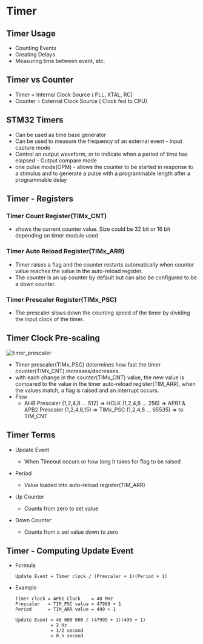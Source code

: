 # Timer

## Timer Usage
- Counting Events
- Creating Delays
- Measuring time between event, etc.


## Timer vs Counter
- Timer = Internal Clock Source ( PLL, XTAL, RC)
- Counter = External Clock Source ( Clock fed to CPU)


## STM32 Timers

- Can be used as time base generator
- Can be used to measure the frequency of an external event - Input capture mode
- Control an output waveform, or to indicate when a period of time has elapsed - Output compare mode
- one pulse mode(OPM) - allows the counter to be started in response to a stimulus and to generate a pulse with a programmable length after a programmable delay



## Timer - Registers

### Timer Count Register(TIMx_CNT)
   - shows the current counter value. Size could be 32 bit or 16 bit depending on timer module used
   
### Timer Auto Reload Register(TIMx_ARR)
   - Timer raises a flag and the counter restarts automatically when counter value reaches the value in the auto-reload register.
   -  The counter is an up counter by default but can also be configured to be a down counter.
   
### Timer Prescaler Register(TIMx_PSC)
   - The prescaler slows down the counting speed of the timer by dividing the input clock of the timer.

## Timer Clock Pre-scaling 

![timer_prescaler](https://user-images.githubusercontent.com/84496147/151922036-41064624-6916-4d63-85cf-45a2c6692787.PNG)

- Timer prescaler(TIMx_PSC) determines how fast the timer counter(TIMx_CNT) increases/decreases.
- with each change in the counter(TIMx_CNT) value, the new value is compared to the value in the timer auto-reload register(TIM_ARR), when the values match, a flag is raised and an interrupt occurs.
- Flow
  - AHB Prescaler (1,2,4,8 ... 512) => HCLK (1,2,4,8 ... 256) => APB1 & APB2 Prescaler (1,2,4,8,15) => TIMx_PSC (1,2,4,8 ... 65535) => to TIM_CNT
  
  
## Timer Terms

- Update Event
  - When Timeout occurs or how long it takes for flag to be raised

- Period
  - Value loaded into auto-reload register(TIM_ARR)

- Up Counter
  - Counts from zero to set value

- Down Counter
  - Counts from a set value down to zero

## Timer - Computing Update Event

- Formula
  ```
  Update Event = Timer clock / (Prescaler + 1)(Period + 1)
  ```

- Example
  ```
  Timer clock = APB1 Clock    = 48 MHz
  Prescaler   = TIM_PSC value = 47999 + 1
  Period      = TIM_ARR value = 499 + 1
  
  Update Event = 48 000 000 / (47999 + 1)(499 + 1)
               = 2 Hz
               = 1/2 second
               = 0.5 second
  ```
  
